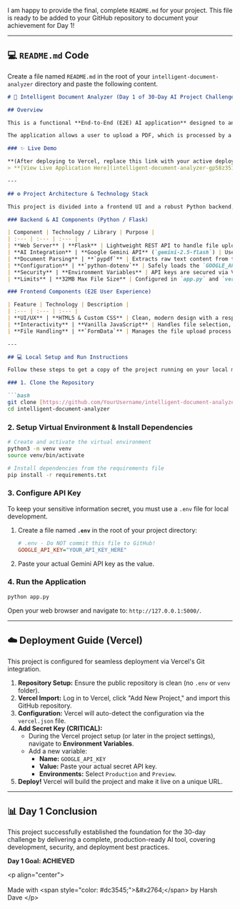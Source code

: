 I am happy to provide the final, complete `README.md` for your project. This file is ready to be added to your GitHub repository to document your achievement for Day 1\!

-----

## 💻 `README.md` Code

Create a file named `README.md` in the root of your `intelligent-document-analyzer` directory and paste the following content.

````markdown
# 🚀 Intelligent Document Analyzer (Day 1 of 30-Day AI Project Challenge)

## Overview

This is a functional **End-to-End (E2E) AI application** designed to analyze PDF documents. It demonstrates core skills in web development, backend API creation, document handling, and secure Large Language Model (LLM) integration.

The application allows a user to upload a PDF, which is processed by a Python/Flask backend. The text is extracted, sent to the Gemini API, and the resulting structured summary and key insights are displayed in a clean, user-friendly interface.

### ✨ Live Demo

**(After deploying to Vercel, replace this link with your active deployment URL.)**
> **[View Live Application Here](intelligent-document-analyzer-gp58z351g.vercel.app)**

---

## ⚙️ Project Architecture & Technology Stack

This project is divided into a frontend UI and a robust Python backend, communicating via a REST API.

### Backend & AI Components (Python / Flask)

| Component | Technology / Library | Purpose |
| :--- | :--- | :--- |
| **Web Server** | **Flask** | Lightweight REST API to handle file uploads and serve the HTML page. |
| **AI Integration** | **Google Gemini API** (`gemini-2.5-flash`) | Used for high-quality summarization and extraction of key takeaways. |
| **Document Parsing** | **`pypdf`** | Extracts raw text content from the binary PDF file stream efficiently. |
| **Configuration** | **`python-dotenv`** | Safely loads the `GOOGLE_API_KEY` locally from the untracked `.env` file. |
| **Security** | **Environment Variables** | API keys are secured via Vercel Secrets in production, never hardcoded. |
| **Limits** | **32MB Max File Size** | Configured in `app.py` and `vercel.json` to handle larger documents. |

### Frontend Components (E2E User Experience)

| Feature | Technology | Description |
| :--- | :--- | :--- |
| **UI/UX** | **HTML5 & Custom CSS** | Clean, modern design with a responsive layout. |
| **Interactivity** | **Vanilla JavaScript** | Handles file selection, submits data via `fetch()` (AJAX), and updates the results dynamically. |
| **File Handling** | **`FormData`** | Manages the file upload process to the Flask API. |

---

## 💻 Local Setup and Run Instructions

Follow these steps to get a copy of the project running on your local machine.

### 1. Clone the Repository

```bash
git clone [https://github.com/YourUsername/intelligent-document-analyzer.git](https://github.com/YourUsername/intelligent-document-analyzer.git)
cd intelligent-document-analyzer
````

### 2\. Setup Virtual Environment & Install Dependencies

```bash
# Create and activate the virtual environment
python3 -m venv venv
source venv/bin/activate 

# Install dependencies from the requirements file
pip install -r requirements.txt
```

### 3\. Configure API Key

To keep your sensitive information secret, you must use a `.env` file for local development.

1.  Create a file named **`.env`** in the root of your project directory:
    ```ini
    # .env - Do NOT commit this file to GitHub!
    GOOGLE_API_KEY="YOUR_API_KEY_HERE" 
    ```
2.  Paste your actual Gemini API key as the value.

### 4\. Run the Application

```bash
python app.py
```

Open your web browser and navigate to: `http://127.0.0.1:5000/`.

-----

## ☁️ Deployment Guide (Vercel)

This project is configured for seamless deployment via Vercel's Git integration.

1.  **Repository Setup:** Ensure the public repository is clean (no `.env` or `venv` folder).
2.  **Vercel Import:** Log in to Vercel, click "Add New Project," and import this GitHub repository.
3.  **Configuration:** Vercel will auto-detect the configuration via the `vercel.json` file.
4.  **Add Secret Key (CRITICAL):**
      * During the Vercel project setup (or later in the project settings), navigate to **Environment Variables**.
      * Add a new variable:
          * **Name:** `GOOGLE_API_KEY`
          * **Value:** Paste your actual secret API key.
          * **Environments:** Select `Production` and `Preview`.
5.  **Deploy\!** Vercel will build the project and make it live on a unique URL.

-----

## 📊 Day 1 Conclusion

This project successfully established the foundation for the 30-day challenge by delivering a complete, production-ready AI tool, covering development, security, and deployment best practices.

**Day 1 Goal: ACHIEVED**

\<p align="center"\>
<br>
<br>
Made with \<span style="color: \#dc3545;"\>&\#x2764;\</span\> by Harsh Dave
\</p\>

```
```
